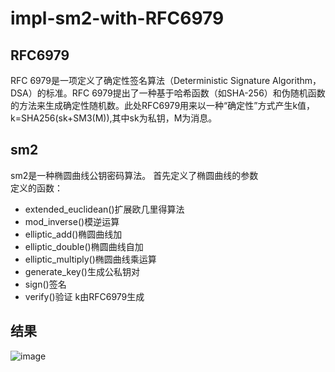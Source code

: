 # impl-sm2-with-RFC6979
## RFC6979
RFC 6979是一项定义了确定性签名算法（Deterministic Signature Algorithm，DSA）的标准。RFC 6979提出了一种基于哈希函数（如SHA-256）和伪随机函数的方法来生成确定性随机数。此处RFC6979用来以一种“确定性”方式产生k值，k=SHA256(sk+SM3(M)),其中sk为私钥，M为消息。
## sm2
sm2是一种椭圆曲线公钥密码算法。
首先定义了椭圆曲线的参数<br>
定义的函数：<br>
* extended_euclidean()扩展欧几里得算法
* mod_inverse()模逆运算
* elliptic_add()椭圆曲线加
* elliptic_double()椭圆曲线自加
* elliptic_multiply()椭圆曲线乘运算
* generate_key()生成公私钥对
* sign()签名
* verify()验证
k由RFC6979生成
## 结果
![image](https://github.com/Ashl703/group-xx/assets/138503504/4fd0276a-4de5-4da5-83e8-82ab73656a40)

